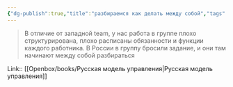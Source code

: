 ```yaml
---
{"dg-publish":true,"title":"разбираемся как делать между собой","tags":["quotes"],"date":"2023-11-13T14:40:24+04:00","modified_at":"2024-01-24T10:21:44+03:00","aliases":"разбираемся как делать между собой","dg-path":"/quotes/202311131440.md","permalink":"/quotes/202311131440/","dgPassFrontmatter":true}
---
```



> В отличие от западной team, у нас работа в группе плохо структурирована, плохо расписаны обязанности и функции каждого работника. В России в группу бросили задание, и они там начинают между собой разбираться

Link:: [[Openbox/books/Русская модель управления\|Русская модель управления]]

